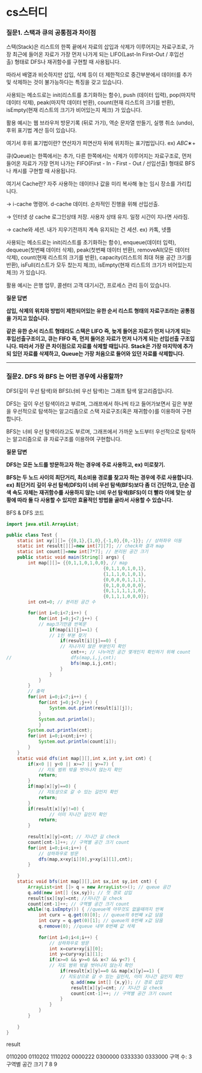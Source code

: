 # cs스터디

### 질문1. 스택과 큐의 공통점과 차이점

스택(Stack)은 리스트의 한쪽 끝에서 자료의 삽입과 삭제가 이루어지는 자료구조로, 가장 최근에 들어온 자료가 가장 먼저 나가게 되는 LIFO(Last-In First-Out / 후입선출) 형태로 DFS나 재귀함수를 구현할 때 사용됩니다.

따라서 배열과 비슷하지만 삽입, 삭제 등이 더 제한적으로 중간부분에서 데이터를 추가 및 삭제하는 것이 불가능하다는 특징을 갖고 있습니다.

사용되는 메소드로는 init(리스트를 초기화하는 함수), push (데이터 입력), pop(마지막 데이터 삭제), peak(마지막 데이터 반환), count(현재 리스트의 크기를 반환), isEmpty(현재 리스트의 크기가 비어있는지 체크) 가 있습니다.

활용 예시는 웹 브라우저 방문기록 (뒤로 가기), 역순 문자열 만들기, 실행 취소 (undo), 후위 표기법 계산 등이 있습니다.

여기서 후위 표기법이란? 연산자가 피연산자 뒤에 위치하는 표기법입니다. ex) *ABC*∗+

큐(Queue)는 한쪽에서는 추가, 다른 한쪽에서는 삭제가 이루어지는 자료구조로, 먼저 들어온 자료가 가장 먼저 나가는 FIFO(First - In - First - Out / 선입선출) 형태로 BFS나 캐시를 구현할 때 사용됩니다.

여기서 Cache란? 자주 사용하는 데이터나 값을 미리 복사해 놓는 임시 장소를 가리킵니다.

→ i-cache 명령어. d-cache 데이터. 순차적인 진행을 위해 선입선출.

→ 인터넷 상 cache 로그인상태 저장. 사용자 상태 유지. 일정 시간이 지나면 사라짐.

→ cache와 세션. 내가 지우기전까지 계속 유지되는 건 세션.  ex) 카톡, 넷플

사용되는 메소드로는 init(리스트를 초기화하는 함수), enqueue(데이터 입력), dequeue(첫번째 데이터 삭제), peak(첫번째 데이터 반환), removeAll(모든 데이터 삭제), count(현재 리스트의 크기를 반환), capacity(리스트의 최대 허용 공간 크기를 반환), isFull(리스트가 모두 찼는지 체크), isEmpty(현재 리스트의 크기가 비어있는지 체크) 가 있습니다.

활용 예시는 은행 업무, 콜센터 고객 대기시간, 프로세스 관리 등이 있습니다.

**질문 답변**

**삽입, 삭제의 위치와 방법이 제한되어있는 유한 순서 리스트 형태의 자료구조라는 공통점을 가지고 있습니다.**

**같은 유한 순서 리스트 형태라도 스택은 LIFO 즉, 늦게 들어온 자료가 먼저 나가게 되는 후입선출구조이고, 큐는 FIFO 즉, 먼저 들어온 자료가 먼저 나가게 되는 선입선출 구조입니다. 따라서 가장 큰 차이점으로 자료를 삭제할 때입니다. Stack은 가장 마지막에 추가되 있던 자료를 삭제하고, Queue는 가장 처음으로 들어와 있던 자료를 삭제합니다.**

---

### 질문2. DFS 와 BFS 는 어떤 경우에 사용할까?

DFS(깊이 우선 탐색)와 BFS(너비 우선 탐색)는 그래프 탐색 알고리즘입니다. 

DFS는 깊이 우선 탐색이라고 부르며, 그래프에서 하나씩 타고 들어가보면서 깊은 부분을 우선적으로 탐색하는 알고리즘으로 스택 자료구조(혹은 재귀함수)를 이용하여 구현합니다.

BFS는 너비 우선 탐색이라고도 부르며, 그래프에서 가까운 노드부터 우선적으로 탐색하는 알고리즘으로 큐 자료구조를 이용하여 구현합니다.

**질문 답변**

**DFS는 모든 노드를 방문하고자 하는 경우에 주로 사용하고, ex) 미로찾기.** 

**BFS는 두 노드 사이의 최단거리, 최소비용 경로를 찾고자 하는 경우에 주로 사용합니다. ex) 최단거리**
**깊이 우선 탐색(DFS)이 너비 우선 탐색(BFS)보다 좀 더 간단하고, 단순 검색 속도 자체는 재귀함수를 사용하지 않는 너비 우선 탐색(BFS)이 더 빨라 이에 맞는 상황에 따라 둘 다 사용할 수 있지만 효율적인 방법을 골라서 사용할 수 있습니다.** 

BFS & DFS 코드

```java
import java.util.ArrayList;

public class Test {
	static int xy[][]= {{0,1},{1,0},{-1,0},{0,-1}}; // 상하좌우 이동
	static int result[][]=new int[7][7]; // check와 결과 map
	static int count[]=new int[7*7]; // 분리된 공간 크기
	public static void main(String[] args) {
		int map[][]= {{0,1,1,0,1,0,0}, // map 
									{0,1,1,0,1,0,1},
									{1,1,1,0,1,0,1},
									{0,0,0,0,1,1,1},
									{0,1,0,0,0,0,0},
									{0,1,1,1,1,1,0},
									{0,1,1,1,0,0,0}};
		int cnt=0; // 분리된 공간 수

		for(int i=0;i<7;i++) {
			for(int j=0;j<7;j++) {
			// map크기만큼 반복문
				if(map[i][j]==1) {
				// 1인 부분 찾기
					if(result[i][j]==0) {
					// 지나가지 않은 부분인지 확인
						cnt++; // 나누어진 공간 몇개인지 확인하기 위해 count
//						dfs(map,i,j,cnt);
						bfs(map,i,j,cnt);
					}
				}
			}
		}
		// 출력
		for(int i=0;i<7;i++) {
			for(int j=0;j<7;j++) {
				System.out.print(result[i][j]);
			}
			System.out.println();
			}
		System.out.println(cnt);
		for(int i=0;i<cnt;i++) {
			System.out.println(count[i]);
		}
	}
	static void dfs(int map[][],int x,int y,int cnt) {
		if(x<0 || y<0 || x>=7 || y>=7) {
			// 지도 범위 밖을 벗어나지 않는지 확인
			return;
		}
		if(map[x][y]==0) {
			// 지도상으로 갈 수 있는 길인지 확인
			return;
		}
		if(result[x][y]!=0) {
				// 이미 지나간 길인지 확인
			return;
		}
		
		result[x][y]=cnt; // 지나간 길 check
		count[cnt-1]++; // 구역별 공간 크기 count
		for(int i=0;i<4;i++) {
			// 상하좌우로 방문
			dfs(map,x+xy[i][0],y+xy[i][1],cnt);
		}
		
	}
	static void bfs(int map[][],int sx,int sy,int cnt) {
		ArrayList<int []> q = new ArrayList<>(); // queue 공간
		q.add(new int[] {sx,sy}); // 첫 경로 삽입
		result[sx][sy]=cnt; //지나간 길 check
		count[cnt-1]++; // 구역별 공간 크기 count
		while(!q.isEmpty()) { //queue에 아무것도 없을때까지 반복
			int curx = q.get(0)[0]; // queue의 0번째 x값 담음
			int cury = q.get(0)[1]; // queue의 0번째 x값 담음
			q.remove(0); //queue 내부 0번째 값 삭제
			
			for(int i=0;i<4;i++) {
				// 상하좌우로 방문
				int x=curx+xy[i][0];
				int y=cury+xy[i][1];
				if(x>=0 && y>=0 && x<7 && y<7) {
				// 지도 범위 밖을 벗어나지 않는지 확인
					if(result[x][y]==0 && map[x][y]==1) {
					// 지도상으로 갈 수 있는 길인지, 이미 지나간 길인지 확인
						q.add(new int[] {x,y}); // 경로 삽입
						result[x][y]=cnt; // 지나간 길 check
						count[cnt-1]++; // 구역별 공간 크기 count
					}
				}
			}
		}
		
	}
}
```

result

0110200
0110202
1110202
0000222
0300000
0333330
0333000
구역 수: 3 
구역별 공간 크기
7 8 9